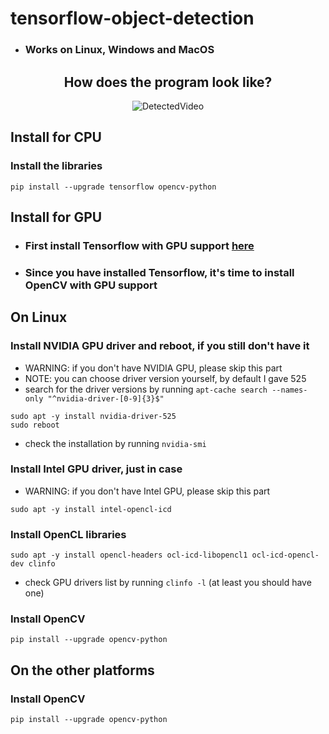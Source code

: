 # tensorflow-object-detection
* ### Works on Linux, Windows and MacOS


<div align="center">
<h2>How does the program look like?</h2>
<img src="https://github.com/elyor04/tensorflow-object-detection/blob/main/data/detected-video.gif" alt="DetectedVideo" border="0"><br>
</div>


## Install for CPU

### Install the libraries
```
pip install --upgrade tensorflow opencv-python
```


## Install for GPU

* ### First install Tensorflow with GPU support [here](https://www.tensorflow.org/install/pip)
* ### Since you have installed Tensorflow, it's time to install OpenCV with GPU support

## On Linux

### Install NVIDIA GPU driver and reboot, if you still don't have it
* WARNING: if you don't have NVIDIA GPU, please skip this part
* NOTE: you can choose driver version yourself, by default I gave 525
* search for the driver versions by running `apt-cache search --names-only "^nvidia-driver-[0-9]{3}$"`
```
sudo apt -y install nvidia-driver-525
sudo reboot
```
* check the installation by running `nvidia-smi`

### Install Intel GPU driver, just in case
* WARNING: if you don't have Intel GPU, please skip this part
```
sudo apt -y install intel-opencl-icd
```

### Install OpenCL libraries
```
sudo apt -y install opencl-headers ocl-icd-libopencl1 ocl-icd-opencl-dev clinfo
```
* check GPU drivers list by running `clinfo -l` (at least you should have one)

### Install OpenCV
```
pip install --upgrade opencv-python
```

## On the other platforms

### Install OpenCV
```
pip install --upgrade opencv-python
```
